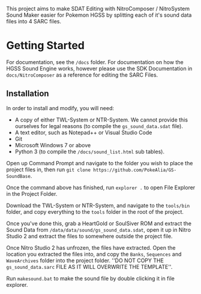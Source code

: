 This project aims to make SDAT Editing with NitroComposer / NitroSystem Sound Maker easier for Pokemon HGSS by splitting each of it's sound data files into 4 SARC files.

# Getting Started
For documentation, see the `/docs` folder. For documentation on how the HGSS Sound Engine works, however please use the SDK Documentation in ``docs/NitroComposer`` as a reference for editing the SARC Files.

## Installation
In order to install and modify, you will need:
*  A copy of either TWL-System or NTR-System. We cannot provide this ourselves for legal reasons (to compile the `gs_sound_data.sdat` file).
*  A text editor, such as Notepad++ or Visual Studio Code
*  Git
*  Microsoft Windows 7 or above
*  Python 3 (to compile the ``/docs/sound_list.html`` sub tables).

Open up Command Prompt and navigate to the folder you wish to place the project files in, then run ``git clone https://github.com/PokeAlia/GS-SoundBase``.

Once the command above has finished, run ``explorer .`` to open File Explorer in the Project Folder.

Download the TWL-System or NTR-System, and navigate to the ``tools/bin`` folder, and copy everything to the ``tools`` folder in the root of the project.

Once you've done this, grab a HeartGold or SoulSiver ROM and extract the Sound Data from ``/data/data/sound/gs_sound_data.sdat``, open it up in Nitro Studio 2 and extract the files to somewhere outside the project file.

Once Nitro Studio 2 has unfrozen, the files have extracted. Open the location you extracted the files into, and copy the ``Banks``, ``Sequences`` and ``WaveArchives`` folder into the project folder. ''DO NOT COPY THE ``gs_sound_data.sarc`` FILE AS IT WILL OVERWRITE THE TEMPLATE''.

Run ``makesound.bat`` to make the sound file by double clicking it in file explorer.
